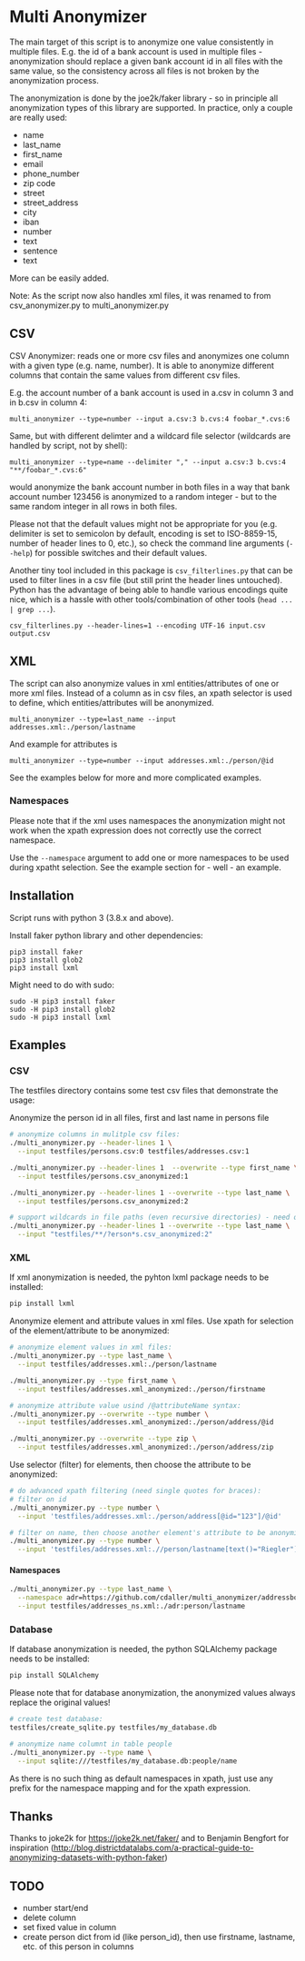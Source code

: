 # Multi Anonymizer

The main target of this script is to anonymize one value consistently in multiple files.
E.g. the id of a bank account is used in multiple files - anonymization should replace a given
bank account id in all files with the same value, so the consistency across all files is not broken by 
the anonymization process.

The anonymization is done by the joe2k/faker library - so in principle all anonymization types of this library are supported. In practice, only a couple are really used:
* name
* last_name
* first_name
* email
* phone_number
* zip code
* street
* street_address
* city
* iban
* number
* text
* sentence
* text

More can be easily added.

Note: As the script now also handles xml files, it was renamed to from csv_anonymizer.py to multi_anonymizer.py

## CSV

CSV Anonymizer: reads one or more csv files and anonymizes one column with a given type (e.g. name, number).
It is able to anonymize different columns that contain the same values from different csv files.

E.g. the account number of a bank account is used in a.csv in column 3 and in b.csv in column 4:

    multi_anonymizer --type=number --input a.csv:3 b.cvs:4 foobar_*.cvs:6

Same, but with different delimter and a wildcard file selector (wildcards are handled by script, not by shell):

    multi_anonymizer --type=name --delimiter "," --input a.csv:3 b.cvs:4 "**/foobar_*.cvs:6"

would anonymize the bank account number in both files in a way that bank account number 123456 is anonymized to a random integer - but to the same random integer in all rows in both files.

Please not that the default values might not be appropriate for you (e.g. delimiter is set to semicolon by default, encoding is set to ISO-8859-15, number of header lines to 0, etc.), so check the command line arguments (```--help```) for possible switches and their default values.

Another tiny tool included in this package is ```csv_filterlines.py``` that can be used to filter lines in a csv file (but still print the header lines untouched). Python has the advantage of being able to handle various encodings quite nice, which is a hassle with other tools/combination of other tools (```head ... | grep ...```).

    csv_filterlines.py --header-lines=1 --encoding UTF-16 input.csv output.csv

## XML

The script can also anonymize values in xml entities/attributes of one or more xml files. Instead of a column as in csv files, an xpath selector is used to define, which entities/attributes will be anonymized. 

    multi_anonymizer --type=last_name --input addresses.xml:./person/lastname

And example for attributes is 

    multi_anonymizer --type=number --input addresses.xml:./person/@id

See the examples below for more and more complicated examples.

### Namespaces

Please note that if the xml uses namespaces the anonymization might not work when the xpath expression does not correctly use the correct namespace.

Use the ```--namespace``` argument to add one or more namespaces to be used during xpatht selection. See the example section for - well - an example.

## Installation

Script runs with python 3 (3.8.x and above).

Install faker python library and other dependencies:

```
pip3 install faker
pip3 install glob2
pip3 install lxml
```

Might need to do with sudo:

```
sudo -H pip3 install faker
sudo -H pip3 install glob2
sudo -H pip3 install lxml
```

## Examples

### CSV

The testfiles directory contains some test csv files that demonstrate the usage:

Anonymize the person id in all files, first and last name in persons file

```sh
# anonymize columns in mulitple csv files:
./multi_anonymizer.py --header-lines 1 \
  --input testfiles/persons.csv:0 testfiles/addresses.csv:1 

./multi_anonymizer.py --header-lines 1  --overwrite --type first_name \
  --input testfiles/persons.csv_anonymized:1

./multi_anonymizer.py --header-lines 1 --overwrite --type last_name \
  --input testfiles/persons.csv_anonymized:2

# support wildcards in file paths (even recursive directories) - need quotes for wildcards to be passed to script:
./multi_anonymizer.py --header-lines 1 --overwrite --type last_name \
  --input "testfiles/**/?erson*s.csv_anonymized:2"
```

### XML

If xml anonymization is needed, the pyhton lxml package needs to be installed:

```sh
pip install lxml
```

Anonymize element and attribute values in xml files. Use xpath for selection of the element/attribute to be anonymized:

```sh
# anonymize element values in xml files:
./multi_anonymizer.py --type last_name \
  --input testfiles/addresses.xml:./person/lastname

./multi_anonymizer.py --type first_name \
  --input testfiles/addresses.xml_anonymized:./person/firstname

# anonymize attribute value usind /@attributeName syntax:
./multi_anonymizer.py --overwrite --type number \
  --input testfiles/addresses.xml_anonymized:./person/address/@id

./multi_anonymizer.py --overwrite --type zip \
  --input testfiles/addresses.xml_anonymized:./person/address/zip
```

Use selector (filter) for elements, then choose the attribute to be anonymized:

```sh
# do advanced xpath filtering (need single quotes for braces):
# filter on id
./multi_anonymizer.py --type number \
  --input 'testfiles/addresses.xml:./person/address[@id="123"]/@id'

# filter on name, then choose another element's attribute to be anonymized:
./multi_anonymizer.py --type number \
  --input 'testfiles/addresses.xml:.//person/lastname[text()="Riegler"]/../address/@id'  
```

#### Namespaces

```sh
./multi_anonymizer.py --type last_name \
  --namespace adr=https://github.com/cdaller/multi_anonymizer/addressbook \
  --input testfiles/addresses_ns.xml:./adr:person/lastname
```

### Database

If database anonymization is needed, the python SQLAlchemy package needs to be installed:

```sh
pip install SQLAlchemy
```

Please note that for database anonymization, the anonymized values always replace the original values!

```sh
# create test database:
testfiles/create_sqlite.py testfiles/my_database.db

# anonymize name columnt in table people
./multi_anonymizer.py --type name \
  --input sqlite:///testfiles/my_database.db:people/name

```

As there is no such thing as default namespaces in xpath, just use any prefix for the namespace mapping and for the xpath expression. 

## Thanks

Thanks to joke2k for https://joke2k.net/faker/
and to Benjamin Bengfort for inspiration 
(http://blog.districtdatalabs.com/a-practical-guide-to-anonymizing-datasets-with-python-faker)

## TODO

  * number start/end
  * delete column
  * set fixed value in column
  * create person dict from id (like person_id), then use firstname, lastname, etc. of this person in columns
